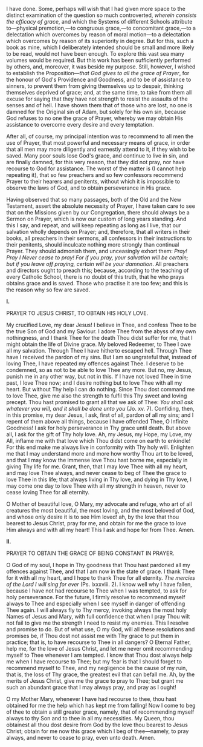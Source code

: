 
I have done. Some, perhaps will wish that I had given more space to the distinct examination of the question so much controverted, *wherein consists the efficacy of grace*, and which the Systems of different Schools attribute to—physical premotion,—to congruous grace,—to concomitant grace,—to a delectation which overcomes by reason of moral motion—to a delectation which overcomes by reason of its superiority in degree. But for this, such a book as mine, which I deliberately intended should be small and more likely to be read, would not have been enough. To explore this vast sea many volumes would be required. But this work has been sufficiently performed by others, and, moreover, it was beside my purpose. Still, however, I wished to establish the Proposition—*that God gives to all the grace of Prayer*, for the honour of God\'s Providence and Goodness, and to be of assistance to sinners, to prevent them from giving themselves up to despair, thinking themselves deprived of grace; and, at the same time, to take from them all excuse for saying that they have not strength to resist the assaults of the senses and of hell. I have shown them that of those who are lost, no one is damned for the Original sin of Adam, but solely for his own sin, because God refuses to no one the grace of Prayer, whereby we may obtain His assistance to overcome every desire and every temptation.

After all, of course, my principal intention was to recommend to all men the use of Prayer, that most powerful and necessary means of grace, in order that all men may more diligently and earnestly attend to it, if they wish to be saved. Many poor souls lose God\'s grace, and continue to live in sin, and are finally damned, for this very reason, that they did not pray, nor have recourse to God for assistance. The worst of the matter is (I cannot help repeating it), that so few preachers and so few confessors recommend Prayer to their hearers and penitents, without which it is impossible to observe the laws of God, and to obtain perseverance in His grace.

Having observed that so many passages, both of the Old and the New Testament, assert the absolute necessity of Prayer, I have taken care to see that on the Missions given by our Congregation, there should always be a Sermon on Prayer, which is now our custom of long years standing. And this I say, and repeat, and will keep repeating as long as I live, that our salvation wholly depends on Prayer; and, therefore, that all writers in their books, all preachers in their sermons, all confessors in their instructions to their penitents, should inculcate nothing more strongly than continual Prayer. They should admonish them, and unceasingly exhort them: *Pray! Pray I Never cease to pray! For if you pray, your salvation will be certain; but if you leave off praying, certain will be your damnation*. All preachers and directors ought to preach this; because, according to the teaching of every Catholic School, there is no doubt of this truth, that he who prays obtains grace and is saved. Those who practise it are too few; and this is the reason why so few are saved.

**I\.**

PRAYER TO JESUS CHRIST, TO OBTAIN HIS HOLY LOVE.

My crucified Love, my dear Jesus! I believe in Thee, and confess Thee to be the true Son of God and my Saviour. I adore Thee from the abyss of my own nothingness, and I thank Thee for the death Thou didst suffer for me, that I might obtain the life of Divine grace. My beloved Redeemer, to Thee I owe all my salvation. Through Thee I have hitherto escaped hell. Through Thee have I received the pardon of my sins. But I am so ungrateful that, instead of loving Thee, I have repeated my offences against Thee. I deserve to be condemned, so as not to be able to love Thee any more. But no, my Jesus, punish me in any other way, but not in this. If I have not loved Thee in time past, I love Thee now; and I desire nothing but to love Thee with all my heart. But without Thy help I can do nothing. Since Thou dost command me to love Thee, give me also the strength to fulfil this Thy sweet and loving precept. Thou hast promised to grant all that we ask of Thee: *You shall ask whatever you will, and it shall be done unto you* (Jo. xv. 7). Confiding, then, in this promise, my dear Jesus, I ask, first of all, pardon of all my sins; and I repent of them above all things, because I have offended Thee, O Infinite Goodness! I ask for holy perseverance in Thy grace until death. But above all, I ask for the gift of Thy holy love. Ah, my Jesus, my Hope, my Love, my All, inflame me with that love which Thou didst come on earth to enkindle! For this end make me always live in conformity with Thy holy will. Enlighten me that I may understand more and more how worthy Thou art to be loved, and that I may know the immense love Thou hast borne me, especially in giving Thy life for me. Grant, then, that I may love Thee with all my heart, and may love Thee always, and never cease to beg of Thee the grace to love Thee in this life; that always living in Thy love, and dying in Thy love, I may come one day to love Thee with all my strength in heaven, never to cease loving Thee for all eternity.

O Mother of beautiful love, O Mary, my advocate and refuge, who art of all creatures the most beautiful, the most loving, and the most beloved of God, and whose only desire it is to see Him loved! ah, by the love that thou bearest to Jesus Christ, pray for me, and obtain for me the grace to love Him always and with all my heart! This I ask and hope for from Thee. Amen.

**II\.**

PRAYER TO OBTAIN THE GRACE OF BEING CONSTANT IN PRAYER.

O God of my soul, I hope in Thy goodness that Thou hast pardoned all my offences against Thee, and that I am now in the state of grace. I thank Thee for it with all my heart, and I hope to thank Thee for all eternity. *The mercies of the Lord I will sing for ever* (Ps. lxxxviii. 2). I know well why I have fallen, because I have not had recourse to Thee when I was tempted, to ask for holy perseverance. For the future, I firmly resolve to recommend myself always to Thee and especially when I see myself in danger of offending Thee again. I will always fly to Thy mercy, invoking always the most holy Names of Jesus and Mary, with full confidence that when I pray Thou wilt not fail to give me the strength I need to resist my enemies. This I resolve and promise to do. But of what use, O my God, will all these resolutions and promises be, if Thou dost not assist me with Thy grace to put them in practice; that is, to have recourse to Thee in all dangers? O Eternal Father, help me, for the love of Jesus Christ, and let me never omit recommending myself to Thee whenever I am tempted. I know that Thou dost always help me when I have recourse to Thee; but my fear is that I should forget to recommend myself to Thee, and my negligence be the cause of my ruin, that is, the loss of Thy grace, the greatest evil that can befall me. Ah, by the merits of Jesus Christ, give me the grace to pray to Thee; but grant me such an abundant grace that I may always pray, and pray as I ought!

O my Mother Mary, whenever I have had recourse to thee, thou hast obtained for me the help which has kept me from falling! Now I come to beg of thee to obtain a still greater grace, namely, that of recommending myself always to thy Son and to thee in all my necessities. My Queen, thou obtainest all thou dost desire from God by the love thou bearest to Jesus Christ; obtain for me now this grace which I beg of thee—namely, to pray always, and never to cease to pray, even unto death. Amen.

